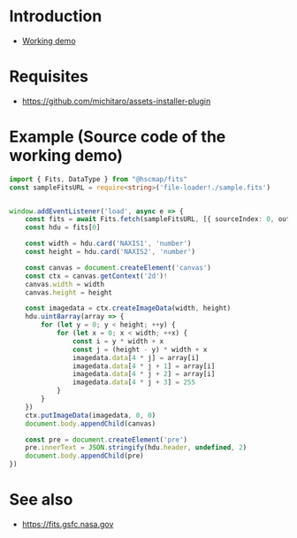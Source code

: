 # Introduction
* [Working demo](https://michitaro.github.io/fits/)

# Requisites
* https://github.com/michitaro/assets-installer-plugin

# Example (Source code of the working demo)
```typescript
import { Fits, DataType } from "@hscmap/fits"
const sampleFitsURL = require<string>('file-loader!./sample.fits')


window.addEventListener('load', async e => {
    const fits = await Fits.fetch(sampleFitsURL, [{ sourceIndex: 0, outputDataType: DataType.uint8, doNotScaleImageData: true }])
    const hdu = fits[0]

    const width = hdu.card('NAXIS1', 'number')
    const height = hdu.card('NAXIS2', 'number')

    const canvas = document.createElement('canvas')
    const ctx = canvas.getContext('2d')!
    canvas.width = width
    canvas.height = height

    const imagedata = ctx.createImageData(width, height)
    hdu.uint8array(array => {
        for (let y = 0; y < height; ++y) {
            for (let x = 0; x < width; ++x) {
                const i = y * width + x
                const j = (height - y) * width + x
                imagedata.data[4 * j] = array[i]
                imagedata.data[4 * j + 1] = array[i]
                imagedata.data[4 * j + 2] = array[i]
                imagedata.data[4 * j + 3] = 255
            }
        }
    })
    ctx.putImageData(imagedata, 0, 0)
    document.body.appendChild(canvas)

    const pre = document.createElement('pre')
    pre.innerText = JSON.stringify(hdu.header, undefined, 2)
    document.body.appendChild(pre)
})
```

# See also
* https://fits.gsfc.nasa.gov